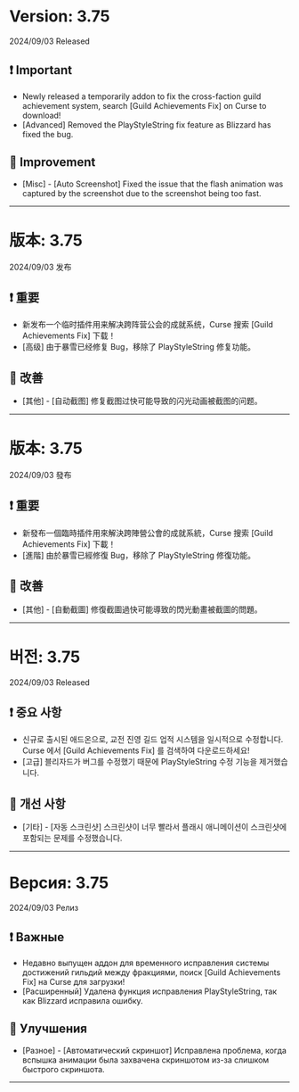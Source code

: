 # Version: 3.75
2024/09/03 Released
## ❗ Important
- Newly released a temporarily addon to fix the cross-faction guild achievement system, search [Guild Achievements Fix] on Curse to download!
- [Advanced] Removed the PlayStyleString fix feature as Blizzard has fixed the bug.
## 💪 Improvement
- [Misc] - [Auto Screenshot] Fixed the issue that the flash animation was captured by the screenshot due to the screenshot being too fast.

------
# 版本: 3.75
2024/09/03 发布
## ❗ 重要
- 新发布一个临时插件用来解决跨阵营公会的成就系统，Curse 搜索 [Guild Achievements Fix] 下载！
- [高级] 由于暴雪已经修复 Bug，移除了 PlayStyleString 修复功能。
## 💪 改善
- [其他] - [自动截图] 修复截图过快可能导致的闪光动画被截图的问题。

------
# 版本: 3.75
2024/09/03 發布
## ❗ 重要
- 新發布一個臨時插件用來解決跨陣營公會的成就系統，Curse 搜索 [Guild Achievements Fix] 下載！
- [進階] 由於暴雪已經修復 Bug，移除了 PlayStyleString 修復功能。
## 💪 改善
- [其他] - [自動截圖] 修復截圖過快可能導致的閃光動畫被截圖的問題。

------
# 버전: 3.75
2024/09/03 Released
## ❗ 중요 사항
- 신규로 출시된 애드온으로, 교전 진영 길드 업적 시스템을 일시적으로 수정합니다. Curse 에서 [Guild Achievements Fix] 를 검색하여 다운로드하세요!
- [고급] 블리자드가 버그를 수정했기 때문에 PlayStyleString 수정 기능을 제거했습니다.
## 💪 개선 사항
- [기타] - [자동 스크린샷] 스크린샷이 너무 빨라서 플래시 애니메이션이 스크린샷에 포함되는 문제를 수정했습니다.

------
# Версия: 3.75
2024/09/03 Релиз
## ❗ Важные
- Недавно выпущен аддон для временного исправления системы достижений гильдий между фракциями, поиск [Guild Achievements Fix] на Curse для загрузки!
- [Расширенный] Удалена функция исправления PlayStyleString, так как Blizzard исправила ошибку.
## 💪 Улучшения
- [Разное] - [Автоматический скриншот] Исправлена проблема, когда вспышка анимации была захвачена скриншотом из-за слишком быстрого скриншота.

------
